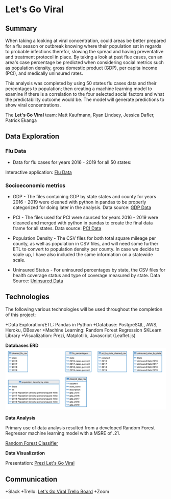
# Let's Go Viral 

## Summary

When taking a looking at viral concentration, could areas be better prepared for a flu season or outbreak knowing where their population sat in regards to probable infections therefor, slowing the spread and having preventative and treatment protocol in place. By taking a look at past flue cases, can an area's case percentage be predicted when considering social metrics such as population density, gross domestic product (GDP), per capita income (PCI), and medically uninsured rates.

This analysis was completed by using 50 states flu cases data and their percentages to population; then creating a machine learning model to examine if there is a correlation to the four selected social factors and what the predictability outcome would be. The model will generate predictions to show viral concentrations.

The **Let's Go Viral** team:
Matt Kaufmann, Ryan Lindsey, Jessica Dafler, Patrick Ekanga

## Data Exploration

### Flu Data


+ Data for flu cases for years 2016 - 2019 for all 50 states:

Interactive application: [Flu Data](https://gis.cdc.gov/grasp/fluview/fluportaldashboard.html)

### Socioeconomic metrics

+  GDP - The files containing GDP by state states and county for years 2016 - 2019 were cleaned with python in pandas to be properly categorized for doing later in the analysis. Data source: [GDP Data](https://apps.bea.gov/regional/downloadzip.cfm)

+ PCI -  The files used for PCI were sourced for years 2016 - 2019 were cleaned and merged with python in pandas to create the final data frame for all states.  Data source: [PCI Data](https://fred.stlouisfed.org/release?rid=110)

+ Population Density - The CSV files for both total square mileage per county, as well as population in CSV files, and will need some further ETL to convert to population density per county. In case we decide to scale up, I have also included the same information on a statewide scale.

+ Uninsured Status - For uninsured percentages by state, the CSV files for health coverage status and type of coverage measured by state. Data Source: [Uninsured Data](https://www.census.gov/library/publications/2020/demo/p60-271.html)


## Technologies

The following various technologies will be used throughout the completion of this project:

+Data Exploration/ETL: Pandas in Python
+Database: PostgreSQL, AWS, Heroku, DBeaver
+Machine Learning: Random Forest Regression SKLearn Library
+Visualization: Prezi, Matplotlib, Javascript (Leaflet.js)

**Databases ERD**
<img src="ER_Diagram.png" alt="ER_Diagram">
  

**Data Analysis**

Primary use of data analysis resulted from a developed Random Forest Regressor machine learning model with a MSRE of .21.

[Random Forest Classifier]("RM_ML_Viz.ipynb")

**Data Visualization**

Presentation: [Prezi Let's Go Viral](https://prezi.com/view/wcYeHPzKQQVd38lteoqp/)

## Communication

+Slack
+Trello: [Let's Go Viral Trello Board](https://trello.com/b/3U1mTA7q/project-board-use-this-one)
+Zoom
